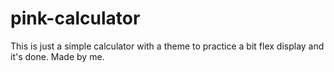 # pink-calculator


This is just a simple calculator with a theme to practice a bit flex display and it's done.
Made by me.

